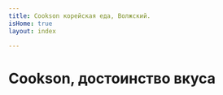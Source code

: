 ```yaml
---
title: Cookson корейская еда, Волжский.
isHome: true
layout: index

---
```

# Cookson, достоинство вкуса